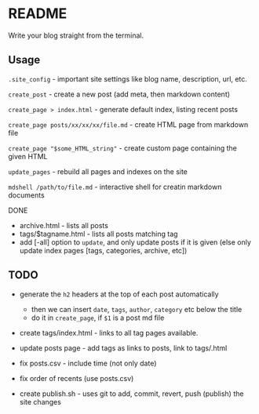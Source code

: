 # README

Write your blog straight from the terminal.

## Usage

`.site_config` - important site settings like blog name, description, url, etc.

`create_post` - create a new post (add meta, then markdown content)

`create_page > index.html` - generate default index, listing recent posts

`create_page posts/xx/xx/xx/file.md` - create HTML page from markdown file

`create_page "$some_HTML_string"` - create custom page containing the given HTML

`update_pages` - rebuild all pages and indexes on the site

`mdshell /path/to/file.md` - interactive shell for creatin markdown documents

DONE

- archive.html - lists all posts
- tags/$tagname.html - lists all posts matching tag
- add [-all] option to `update`, and only update posts if it is given (else only update index pages [tags, categories, archive, etc])

## TODO

- generate the `h2` headers at the top of each post automatically

  - then we can insert `date`, `tags`, `author`, `category` etc below the title
  - do it in `create_page`, if `$1` is a post md file

- create tags/index.html - links to all tag pages available.
- update posts page - add tags as links to posts, link to tags/<tagname>.html
- fix posts.csv - include time (not only date)
- fix order of recents (use posts.csv)
- create publish.sh - uses git to add, commit, revert, push (publish) the site changes
